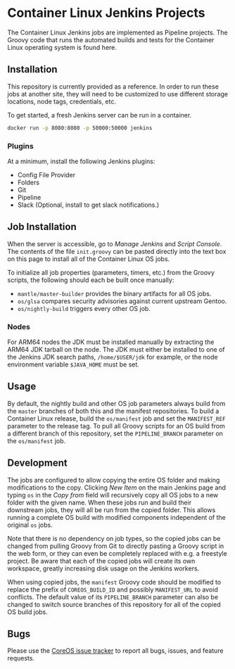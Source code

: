 # Container Linux Jenkins Projects

The Container Linux Jenkins jobs are implemented as Pipeline projects. The Groovy code that runs the automated builds and tests for the Container Linux operating system is found here.

## Installation

This repository is currently provided as a reference. In order to run these jobs at another site, they will need to be customized to use different storage locations, node tags, credentials, etc.

To get started, a fresh Jenkins server can be run in a container.

```sh
docker run -p 8080:8080 -p 50000:50000 jenkins
```

### Plugins

At a minimum, install the following Jenkins plugins:

  - Config File Provider
  - Folders
  - Git
  - Pipeline
  - Slack (Optional, install to get slack notifications.)

## Job Installation

When the server is accessible, go to *Manage Jenkins* and *Script Console*. The contents of the file `init.groovy` can be pasted directly into the text box on this page to install all of the Container Linux OS jobs.

To initialize all job properties (parameters, timers, etc.) from the Groovy scripts, the following should each be built once manually:

  - `mantle/master-builder` provides the binary artifacts for all OS jobs.
  - `os/glsa` compares security advisories against current upstream Gentoo.
  - `os/nightly-build` triggers every other OS job.

### Nodes

For ARM64 nodes the JDK must be installed manually by extracting the ARM64 JDK tarball on the node.  The JDK must either be installed to one of the Jenkins JDK search paths, `/home/$USER/jdk` for example, or the node environment variable `$JAVA_HOME` must be set.

## Usage

By default, the nightly build and other OS job parameters always build from the `master` branches of both this and the manifest repositories. To build a Container Linux release, build the `os/manifest` job and set the `MANIFEST_REF` parameter to the release tag. To pull all Groovy scripts for an OS build from a different branch of this repository, set the `PIPELINE_BRANCH` parameter on the `os/manifest` job.

## Development

The jobs are configured to allow copying the entire OS folder and making modifications to the copy. Clicking *New Item* on the main Jenkins page and typing `os` in the *Copy from* field will recursively copy all OS jobs to a new folder with the given name. When these jobs run and build their downstream jobs, they will all be run from the copied folder. This allows running a complete OS build with modified components independent of the original `os` jobs.

Note that there is no dependency on job types, so the copied jobs can be changed from pulling Groovy from Git to directly pasting a Groovy script in the web form, or they can even be completely replaced with e.g. a freestyle project. Be aware that each of the copied jobs will create its own workspace, greatly increasing disk usage on the Jenkins workers.

When using copied jobs, the `manifest` Groovy code should be modified to replace the prefix of `COREOS_BUILD_ID` and possibly `MANIFEST_URL` to avoid conflicts. The default value of its `PIPELINE_BRANCH` parameter can also be changed to switch source branches of this repository for all of the copied OS build jobs.

## Bugs

Please use the [CoreOS issue tracker][bugs] to report all bugs, issues, and feature requests.

[bugs]: https://github.com/coreos/bugs/issues/new?labels=component/other
